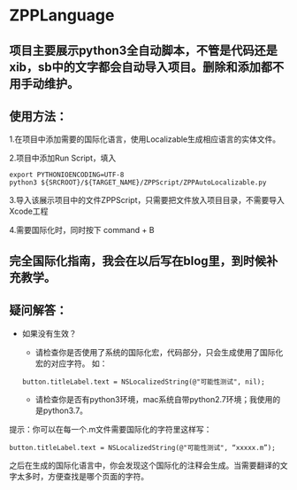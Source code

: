 # ZPPLanguage

## 项目主要展示python3全自动脚本，不管是代码还是xib，sb中的文字都会自动导入项目。删除和添加都不用手动维护。


## 使用方法：

1.在项目中添加需要的国际化语言，使用Localizable生成相应语言的实体文件。

2.项目中添加Run Script，填入

~~~
export PYTHONIOENCODING=UTF-8
python3 ${SRCROOT}/${TARGET_NAME}/ZPPScript/ZPPAutoLocalizable.py
~~~

3.导入该展示项目中的文件ZPPScript，只需要把文件放入项目目录，不需要导入Xcode工程

4.需要国际化时，同时按下 command + B 

## 完全国际化指南，我会在以后写在blog里，到时候补充教学。

## 疑问解答：

* 如果没有生效？

  * 请检查你是否使用了系统的国际化宏，代码部分，只会生成使用了国际化宏的对应字符。
  如：

  ~~~
  button.titleLabel.text = NSLocalizedString(@"可能性测试", nil);
  ~~~
  * 请检查你是否有python3环境，mac系统自带python2.7环境；我使用的是python3.7。
  

提示：你可以在每一个.m文件需要国际化的字符里这样写：

~~~
button.titleLabel.text = NSLocalizedString(@"可能性测试", “xxxxx.m”);
~~~

之后在生成的国际化语言中，你会发现这个国际化的注释会生成。当需要翻译的文字太多时，方便查找是哪个页面的字符。
